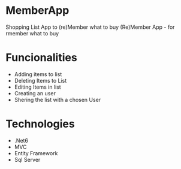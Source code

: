 # MemberApp
Shopping List App to (re)Member what to buy
(Re)Member App - for rmember what to buy
 # Funcionalities
 * Adding items to list
 * Deleting Items to List
 * Editing Items in list
 * Creating an user
 * Shering the list with a chosen User
 
 
# Technologies
* .Net6
* MVC
* Entity Framework
* Sql Server
